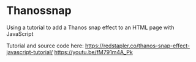 # Thanossnap
Using a tutorial to add a Thanos snap effect to an HTML page with JavaScript

Tutorial and source code here:
https://redstapler.co/thanos-snap-effect-javascript-tutorial/
https://youtu.be/fM791m4A_Pk
